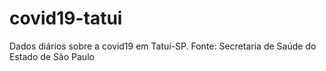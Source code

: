 # covid19-tatui
Dados diários sobre a covid19 em Tatuí-SP. Fonte: Secretaria de Saúde do Estado de São Paulo
